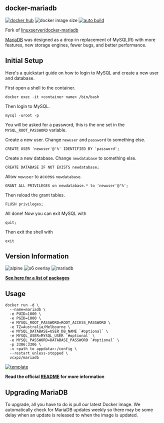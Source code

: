 ## docker-mariadb

[![docker hub](https://img.shields.io/badge/docker_hub-link-blue?style=for-the-badge&logo=docker)](https://hub.docker.com/r/vcxpz/mariadb) ![docker image size](https://img.shields.io/docker/image-size/vcxpz/mariadb?style=for-the-badge&logo=docker) [![auto build](https://img.shields.io/badge/docker_builds-automated-blue?style=for-the-badge&logo=docker?color=d1aa67)](https://github.com/hydazz/docker-mariadb/actions?query=workflow%3A"Auto+Builder+CI")

Fork of [linuxserver/docker-mariadb](https://github.com/linuxserver/docker-mariadb/)

[MariaDB](https://mariadb.org/) was designed as a drop-in replacement of MySQL(R) with more features, new storage engines, fewer bugs, and better performance.

## Initial Setup

Here's a quickstart guide on how to login to MySQL and create a new user and database.

First open a shell to the container.

    docker exec -it <container name> /bin/bash

Then login to MySQL.

    mysql -uroot -p

You will be asked for a password, this is the one set in the `MYSQL_ROOT_PASSWORD` variable.

Create a new user. Change `newuser` and `password` to something else.

    CREATE USER 'newuser'@'%' IDENTIFIED BY 'password';

Create a new database. Change `newdatabase` to something else.

    CREATE DATABASE IF NOT EXISTS newdatabase;

Allow `newuser` to access `newdatabase`.

    GRANT ALL PRIVILEGES on newdatabase.* to 'newuser'@'%';

Then reload the grant tables.

    FLUSH privileges;

All done!
Now you can exit MySQL with

    quit;

Then exit the shell with

    exit

## Version Information

![alpine](https://img.shields.io/badge/alpine-edge-0D597F?style=for-the-badge&logo=alpine-linux) ![s6 overlay](https://img.shields.io/badge/s6_overlay-2.1.0.2-blue?style=for-the-badge) ![mariadb](https://img.shields.io/badge/mariadb-10.5.8-003545?style=for-the-badge&logo=mariadb)

**[See here for a list of packages](https://github.com/hydazz/docker-mariadb/blob/main/package_versions.txt)**

## Usage

    docker run -d \
      --name=mariadb \
      -e PUID=1000 \
      -e PGID=1000 \
      -e MYSQL_ROOT_PASSWORD=ROOT_ACCESS_PASSWORD \
      -e TZ=Australia/Melbourne \
      -e MYSQL_DATABASE=USER_DB_NAME `#optional` \
      -e MYSQL_USER=MYSQL_USER `#optional` \
      -e MYSQL_PASSWORD=DATABASE_PASSWORD `#optional` \
      -p 3306:3306 \
      -v <path to appdata>:/config \
      --restart unless-stopped \
      vcxpz/mariadb

[![template](https://img.shields.io/badge/unraid_template-ff8c2f?style=for-the-badge&logo=docker?color=d1aa67)](https://github.com/hydazz/docker-templates/blob/main/hydaz/mariadb.xml)

**Read the official [README](https://github.com/linuxserver/docker-mariadb/) for more information**

## Upgrading MariaDB

To upgrade, all you have to do is pull our latest Docker image. We automatically check for MariaDB updates weekly so there may be some delay when an update is released to when the image is updated.
